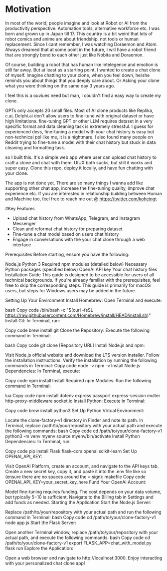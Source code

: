
# Motivation

In most of the world, people imagine and look at Robot or AI from the productivity perspective.
Automation tools, alternative workforce etc.
I was born and grown up in Japan till 17.
This country is a bit weird that lots of robot comics and anime are about friendship, not tools or human replacement.
Since I cant remember, I was watching Doraemon and Atom.
Always dreamed that at some point in the future, I will have a robot friend that are strongly bond to each other just like Nobita and Doraemon.

Of course, building a robot that has human like intelegence and emotion is still far away.
But at least as a starting point, I wanted to create a chat clone of myself.
Imagine chatting to your clone, when you feel down, he/she reminds you about things that you deeply care about.
Or Asking your clone what you were thinking on the same day 3 years ago.

I feel this is a ouviues need but man, I couldn't find a easy way to create my clone.

GPTs only accepts 20 small files.
Most of AI clone products like Replika, c.ai, Delphi.ai don't allow users to fine-tune with original dataset or have high limitations.
fine-tuning GPT or other LLM requires dataset in a very specific format and data cleaning task is extremely stressful.
I guess for experienced devs, fine-tuning a model with your chat history is easy but non-technical ppl like me, it is a nightmare.
I also found many people on Reddit trying to fine-tune a model with their chat history but stuck in data cleaning and formatting task.

so I built this.
It's a simple web app where user can upload chat history to craft a clone and chat with them.
UIUX both sucks, but still it works and super easy.
Clone this repo, deploy it locally, and have fun chatting with your clone.

The app is not done yet.
There are so many things I wanna add like supporting other chat app, increase the fine-tuning quality, improve chat experience etc.
If you are interested in relationship building between Human and Machine too, feel free to reach me out @ https://twitter.com/koheingt

#Key Features
- Upload chat history from WhatsApp, Telegram, and Instagram Messenger
- Clean and reformat chat history for preparing dataset
- Fine-tune a chat model based on users chat history
- Engage in conversations with the your chat clone through a web interface

Prerequisites
Before starting, ensure you have the following:

Node.js
Python 3
Required npm modules (detailed below)
Necessary Python packages (specified below)
OpenAI API key
Your chat history files
Installation Guide
This guide is designed to be accessible for users of all technical backgrounds. If you're already familiar with the prerequisites, feel free to skip the corresponding steps. This guide is primarily for macOS users, but steps for Windows users may be added in the future.

Setting Up Your Environment
Install Homebrew:
Open Terminal and execute:

bash
Copy code
/bin/bash -c "$(curl -fsSL https://raw.githubusercontent.com/Homebrew/install/HEAD/install.sh)"
Install Git:
In Terminal, run:

Copy code
brew install git
Clone the Repository:
Execute the following command in Terminal:

bash
Copy code
git clone [Repository URL]
Install Node.js and npm:

Visit Node.js official website and download the LTS version installer.
Follow the installation instructions.
Verify the installation by running the following commands in Terminal:
Copy code
node -v
npm -v
Install Node.js Dependencies:
In Terminal, execute:

Copy code
npm install
Install Required npm Modules:
Run the following command in Terminal:

lua
Copy code
npm install dotenv express passport express-session multer http-proxy-middleware socket.io
Install Python:
Execute in Terminal:

Copy code
brew install python3
Set Up Python Virtual Environment:

Locate the clone-factory-v1 directory in Finder and note its path.
In Terminal, replace /path/to/your/repository with your actual path and execute the following commands:
bash
Copy code
cd /path/to/your/clone-factory-v1
python3 -m venv myenv
source myenv/bin/activate
Install Python Dependencies:
In Terminal, run:

Copy code
pip install Flask flask-cors openai scikit-learn
Set Up OPENAI_API_KEY:

Visit OpenAI Platform, create an account, and navigate to the API keys tab.
Create a new secret key, copy it, and paste it into the .env file like so (ensure there are no spaces around the = sign):
makefile
Copy code
OPENAI_API_KEY=your_secret_key_here
Fund Your OpenAI Account:

Model fine-tuning requires funding. The cost depends on your data volume, but typically $5-$10 is sufficient.
Navigate to the Billing tab in Settings and add funds as needed.
Starting the Application
Start the Node.js Server:

Replace /path/to/your/repository with your actual path and run the following command in Terminal:
bash
Copy code
cd /path/to/your/clone-factory-v1
node app.js
Start the Flask Server:

Open another Terminal window, replace /path/to/your/repository with your actual path, and execute the following commands:
bash
Copy code
cd /path/to/your/clone-factory-v1
export FLASK_APP=chat_with_model.py
flask run
Explore the Application:

Open a web browser and navigate to http://localhost:3000.
Enjoy interacting with your personalized chat clone app!
